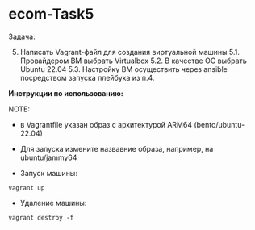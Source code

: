 # ecom-Task5

Задача:

 5. Написать Vagrant-файл для создания виртуальной машины
 5.1. Провайдером ВМ выбрать Virtualbox
 5.2. В качестве ОС выбрать Ubuntu 22.04
 5.3. Настройку ВМ осуществить через ansible посредством запуска плейбука из п.4.

**Инструкции по использованию:**

NOTE: 
- в Vagrantfile указан образ с архитектурой ARM64 (bento/ubuntu-22.04)
- Для запуска измените назвавние образа, например, на ubuntu/jammy64

- Запуск машины:
```
vagrant up
```

- Удаление машины:
```
vagrant destroy -f 
```